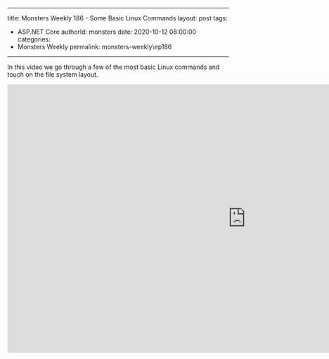 
---
title: Monsters Weekly 186 -  Some Basic Linux Commands
layout: post
tags: 
  - ASP.NET Core
authorId: monsters
date: 2020-10-12 08:00:00
categories:
  - Monsters Weekly
permalink: monsters-weekly\ep186
---

In this video we go through a few of the most basic Linux commands and touch on the file system layout.

<iframe width="1084" height="610" src="https://www.youtube.com/embed/0tf51Troz_Y" frameborder="0" allow="accelerometer; autoplay; encrypted-media; gyroscope; picture-in-picture" allowfullscreen></iframe>
